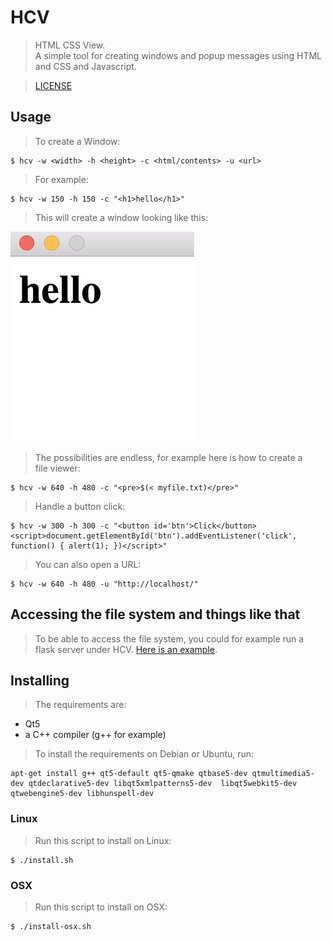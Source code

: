 # HCV
> HTML CSS View.  
> A simple tool for creating windows and popup messages using HTML and CSS and
> Javascript.

> [LICENSE](LICENSE.md)

## Usage
> To create a Window:

    $ hcv -w <width> -h <height> -c <html/contents> -u <url>

> For example:

    $ hcv -w 150 -h 150 -c "<h1>hello</h1>"

> This will create a window looking like this:

![example.png](example.png)

> The possibilities are endless, for example here is how to create a  
> file viewer:

    $ hcv -w 640 -h 480 -c "<pre>$(< myfile.txt)</pre>"

> Handle a button click:

    $ hcv -w 300 -h 300 -c "<button id='btn'>Click</button><script>document.getElementById('btn').addEventListener('click', function() { alert(1); })</script>"

> You can also open a URL:

    $ hcv -w 640 -h 480 -u "http://localhost/"

## Accessing the file system and things like that
> To be able to access the file system, you could for example run a flask
> server under HCV. [Here is an example](https://github.com/sebbekarlsson/flask-hcv-example).

## Installing
> The requirements are:

* Qt5
* a C++ compiler (g++ for example)

> To install the requirements on Debian or Ubuntu, run:

    apt-get install g++ qt5-default qt5-qmake qtbase5-dev qtmultimedia5-dev qtdeclarative5-dev libqt5xmlpatterns5-dev  libqt5webkit5-dev qtwebengine5-dev libhunspell-dev

### Linux
> Run this script to install on Linux:

    $ ./install.sh

### OSX
> Run this script to install on OSX:

    $ ./install-osx.sh
